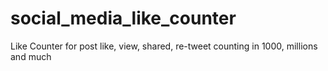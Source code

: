 # social_media_like_counter
Like Counter for post like, view, shared, re-tweet counting in 1000, millions and much
